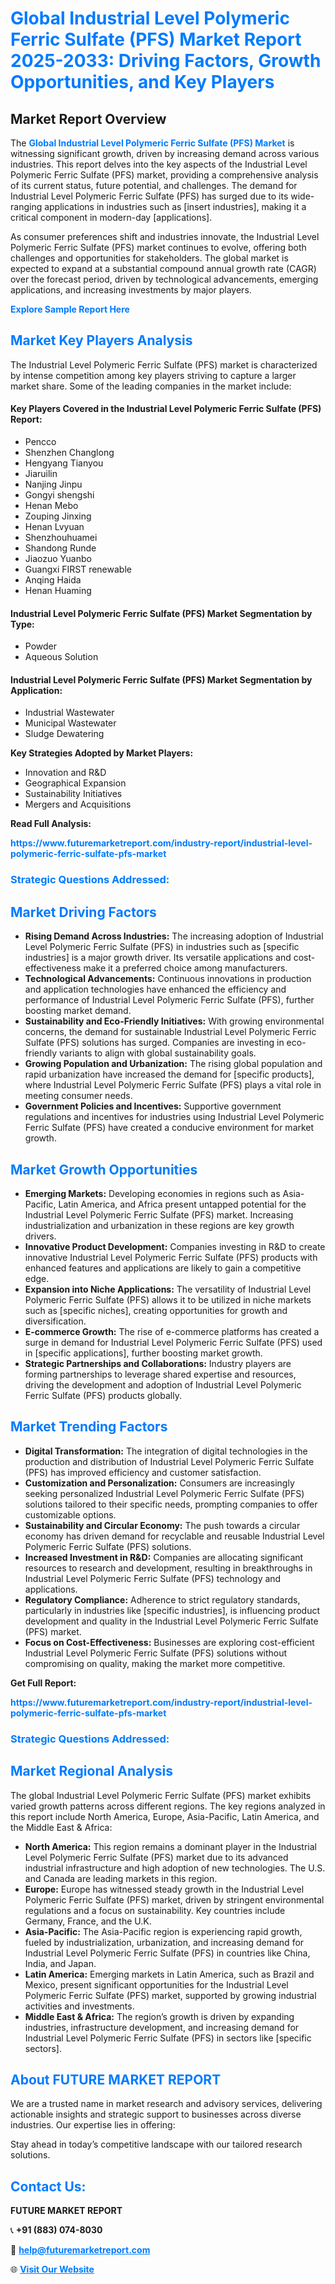 <h1 style="color: #007BFF;">Global Industrial Level Polymeric Ferric Sulfate (PFS) Market Report 2025-2033: Driving Factors, Growth Opportunities, and Key Players</h1>

<section id="overview">
<h2>Market Report Overview</h2>
<p>The <a href="https://www.futuremarketreport.com/industry-report/industrial-level-polymeric-ferric-sulfate-pfs-market" style="color: #007BFF; text-decoration: none;"><strong>Global Industrial Level Polymeric Ferric Sulfate (PFS) Market</strong></a> is witnessing significant growth, driven by increasing demand across various industries. This report delves into the key aspects of the Industrial Level Polymeric Ferric Sulfate (PFS) market, providing a comprehensive analysis of its current status, future potential, and challenges. The demand for Industrial Level Polymeric Ferric Sulfate (PFS) has surged due to its wide-ranging applications in industries such as [insert industries], making it a critical component in modern-day [applications].</p>
<p>As consumer preferences shift and industries innovate, the Industrial Level Polymeric Ferric Sulfate (PFS) market continues to evolve, offering both challenges and opportunities for stakeholders. The global market is expected to expand at a substantial compound annual growth rate (CAGR) over the forecast period, driven by technological advancements, emerging applications, and increasing investments by major players.</p>
</section>

<section id="overview">
<p><a href="https://www.futuremarketreport.com/request-sample/reportId=104211" style="color: #007BFF; text-decoration: none;"><strong>Explore Sample Report Here</strong></a></p>
</section>

<section id="key-players">
<h2 style="color: #007BFF;">Market Key Players Analysis</h2>
<p>The Industrial Level Polymeric Ferric Sulfate (PFS) market is characterized by intense competition among key players striving to capture a larger market share. Some of the leading companies in the market include:</p>
<h4>Key Players Covered in the Industrial Level Polymeric Ferric Sulfate (PFS) Report:</h4>
<ul><li>Pencco</li><li>Shenzhen Changlong</li><li>Hengyang Tianyou</li><li>Jiaruilin</li><li>Nanjing Jinpu</li><li>Gongyi shengshi</li><li>Henan Mebo</li><li>Zouping Jinxing</li><li>Henan Lvyuan</li><li>Shenzhouhuamei</li><li>Shandong Runde</li><li>Jiaozuo Yuanbo</li><li>Guangxi FIRST renewable</li><li>Anqing Haida</li><li>Henan Huaming</li></ul>
<h4>Industrial Level Polymeric Ferric Sulfate (PFS) Market Segmentation by Type:</h4>
<ul><li>Powder</li><li>Aqueous Solution</li></ul>

<h4>Industrial Level Polymeric Ferric Sulfate (PFS) Market Segmentation by Application:</h4>
<ul><li>Industrial Wastewater</li><li>Municipal Wastewater</li><li>Sludge Dewatering</li></ul>
<p><strong>Key Strategies Adopted by Market Players:</strong></p>
<ul>
<li>Innovation and R&D</li>
<li>Geographical Expansion</li>
<li>Sustainability Initiatives</li>
<li>Mergers and Acquisitions</li>
</ul>
</section>

<section>
<p><strong>Read Full Analysis: </strong></p><a href="https://www.futuremarketreport.com/industry-report/industrial-level-polymeric-ferric-sulfate-pfs-market" style="color: #007BFF; text-decoration: none;"><strong>https://www.futuremarketreport.com/industry-report/industrial-level-polymeric-ferric-sulfate-pfs-market</strong></a>
<h3 style="color: #007BFF;">Strategic Questions Addressed:</h3>
</section>

<section id="driving-factors">
<h2 style="color: #007BFF;">Market Driving Factors</h2>
<ul>
<li><strong>Rising Demand Across Industries:</strong> The increasing adoption of Industrial Level Polymeric Ferric Sulfate (PFS) in industries such as [specific industries] is a major growth driver. Its versatile applications and cost-effectiveness make it a preferred choice among manufacturers.</li>
<li><strong>Technological Advancements:</strong> Continuous innovations in production and application technologies have enhanced the efficiency and performance of Industrial Level Polymeric Ferric Sulfate (PFS), further boosting market demand.</li>
<li><strong>Sustainability and Eco-Friendly Initiatives:</strong> With growing environmental concerns, the demand for sustainable Industrial Level Polymeric Ferric Sulfate (PFS) solutions has surged. Companies are investing in eco-friendly variants to align with global sustainability goals.</li>
<li><strong>Growing Population and Urbanization:</strong> The rising global population and rapid urbanization have increased the demand for [specific products], where Industrial Level Polymeric Ferric Sulfate (PFS) plays a vital role in meeting consumer needs.</li>
<li><strong>Government Policies and Incentives:</strong> Supportive government regulations and incentives for industries using Industrial Level Polymeric Ferric Sulfate (PFS) have created a conducive environment for market growth.</li>
</ul>
</section>

<section id="growth-opportunities">
<h2 style="color: #007BFF;">Market Growth Opportunities</h2>
<ul>
<li><strong>Emerging Markets:</strong> Developing economies in regions such as Asia-Pacific, Latin America, and Africa present untapped potential for the Industrial Level Polymeric Ferric Sulfate (PFS) market. Increasing industrialization and urbanization in these regions are key growth drivers.</li>
<li><strong>Innovative Product Development:</strong> Companies investing in R&D to create innovative Industrial Level Polymeric Ferric Sulfate (PFS) products with enhanced features and applications are likely to gain a competitive edge.</li>
<li><strong>Expansion into Niche Applications:</strong> The versatility of Industrial Level Polymeric Ferric Sulfate (PFS) allows it to be utilized in niche markets such as [specific niches], creating opportunities for growth and diversification.</li>
<li><strong>E-commerce Growth:</strong> The rise of e-commerce platforms has created a surge in demand for Industrial Level Polymeric Ferric Sulfate (PFS) used in [specific applications], further boosting market growth.</li>
<li><strong>Strategic Partnerships and Collaborations:</strong> Industry players are forming partnerships to leverage shared expertise and resources, driving the development and adoption of Industrial Level Polymeric Ferric Sulfate (PFS) products globally.</li>
</ul>
</section>

<section id="trending-factors">
<h2 style="color: #007BFF;">Market Trending Factors</h2>
<ul>
<li><strong>Digital Transformation:</strong> The integration of digital technologies in the production and distribution of Industrial Level Polymeric Ferric Sulfate (PFS) has improved efficiency and customer satisfaction.</li>
<li><strong>Customization and Personalization:</strong> Consumers are increasingly seeking personalized Industrial Level Polymeric Ferric Sulfate (PFS) solutions tailored to their specific needs, prompting companies to offer customizable options.</li>
<li><strong>Sustainability and Circular Economy:</strong> The push towards a circular economy has driven demand for recyclable and reusable Industrial Level Polymeric Ferric Sulfate (PFS) solutions.</li>
<li><strong>Increased Investment in R&D:</strong> Companies are allocating significant resources to research and development, resulting in breakthroughs in Industrial Level Polymeric Ferric Sulfate (PFS) technology and applications.</li>
<li><strong>Regulatory Compliance:</strong> Adherence to strict regulatory standards, particularly in industries like [specific industries], is influencing product development and quality in the Industrial Level Polymeric Ferric Sulfate (PFS) market.</li>
<li><strong>Focus on Cost-Effectiveness:</strong> Businesses are exploring cost-efficient Industrial Level Polymeric Ferric Sulfate (PFS) solutions without compromising on quality, making the market more competitive.</li>
</ul>
</section>

<section>
<p><strong>Get Full Report: </strong></p><a href="https://www.futuremarketreport.com/industry-report/industrial-level-polymeric-ferric-sulfate-pfs-market" style="color: #007BFF; text-decoration: none;"><strong>https://www.futuremarketreport.com/industry-report/industrial-level-polymeric-ferric-sulfate-pfs-market</strong></a>
<h3 style="color: #007BFF;">Strategic Questions Addressed:</h3>
</section>


<section id="regional-analysis">
<h2 style="color: #007BFF;">Market Regional Analysis</h2>
<p>The global Industrial Level Polymeric Ferric Sulfate (PFS) market exhibits varied growth patterns across different regions. The key regions analyzed in this report include North America, Europe, Asia-Pacific, Latin America, and the Middle East & Africa:</p>
<ul>
<li><strong>North America:</strong> This region remains a dominant player in the Industrial Level Polymeric Ferric Sulfate (PFS) market due to its advanced industrial infrastructure and high adoption of new technologies. The U.S. and Canada are leading markets in this region.</li>
<li><strong>Europe:</strong> Europe has witnessed steady growth in the Industrial Level Polymeric Ferric Sulfate (PFS) market, driven by stringent environmental regulations and a focus on sustainability. Key countries include Germany, France, and the U.K.</li>
<li><strong>Asia-Pacific:</strong> The Asia-Pacific region is experiencing rapid growth, fueled by industrialization, urbanization, and increasing demand for Industrial Level Polymeric Ferric Sulfate (PFS) in countries like China, India, and Japan.</li>
<li><strong>Latin America:</strong> Emerging markets in Latin America, such as Brazil and Mexico, present significant opportunities for the Industrial Level Polymeric Ferric Sulfate (PFS) market, supported by growing industrial activities and investments.</li>
<li><strong>Middle East & Africa:</strong> The region’s growth is driven by expanding industries, infrastructure development, and increasing demand for Industrial Level Polymeric Ferric Sulfate (PFS) in sectors like [specific sectors].</li>
</ul>
</section>

<footer>
<h2 style="color: #007BFF;">About FUTURE MARKET REPORT</h2>
<p>We are a trusted name in market research and advisory services, delivering actionable insights and strategic support to businesses across diverse industries. Our expertise lies in offering:</p>

<p>Stay ahead in today’s competitive landscape with our tailored research solutions.</p>

<h2 style="color: #007BFF;">Contact Us:</h2>
<p><strong>FUTURE MARKET REPORT</strong></p>
<p>📞 <strong>+91 (883) 074-8030</strong></p>
<p>📧 <strong><a href="mailto:help@futuremarketreport.com" style="color: #007BFF;">help@futuremarketreport.com</a></strong></p>
<p>🌐 <strong><a href="https://www.futuremarketreport.com/" style="color: #007BFF;">Visit Our Website</a></strong></p>
</footer>
